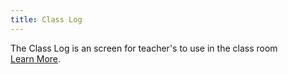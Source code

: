 ```yaml
---
title: Class Log
---
```

The Class Log is an screen for teacher's to use in the class room <a href='../../clog/'>Learn&nbsp;More</a>.
